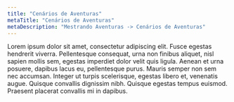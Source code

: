 ```yaml
---
title: "Cenários de Aventuras"
metaTitle: "Cenários de Aventuras"
metaDescription: "Mestrando Aventuras -> Cenários de Aventuras"
---
```


Lorem ipsum dolor sit amet, consectetur adipiscing elit. Fusce egestas hendrerit viverra. Pellentesque consequat, urna non finibus aliquet, nisl sapien mollis sem, egestas imperdiet dolor velit quis ligula. Aenean et urna posuere, dapibus lacus eu, pellentesque purus. Mauris semper non sem nec accumsan. Integer ut turpis scelerisque, egestas libero et, venenatis augue. Quisque convallis dignissim nibh. Quisque egestas tempus euismod. Praesent placerat convallis mi in dapibus. 